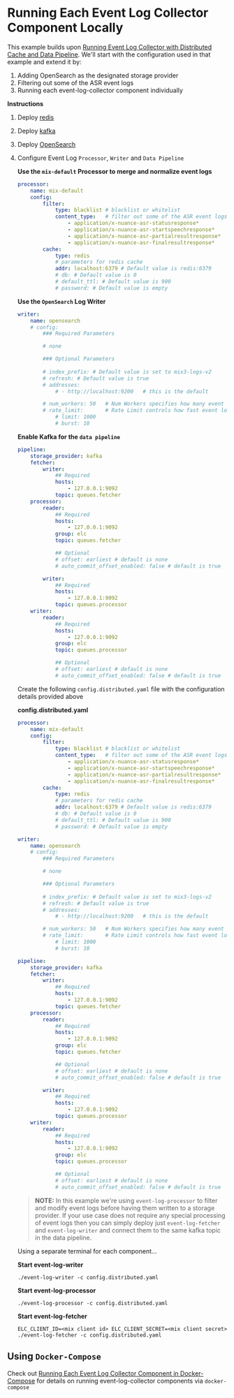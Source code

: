 # Running Each Event Log Collector Component Locally

This example builds upon [Running Event Log Collector with Distributed Cache and Data Pipeline](event-log-client-redis-kafka.md). We'll start with the configuration used in that example and extend it by:

 1. Adding OpenSearch as the designated storage provider
 2. Filtering out some of the ASR event logs
 3. Running each event-log-collector component individually

**Instructions**
1. Deploy [redis](../deployment-guides/dependencies/cache.md#docker-compose)
2. Deploy [kafka](../deployment-guides/dependencies/pipelines/kafka.md#docker-compose)
3. Deploy [OpenSearch](../deployment-guides/dependencies/storage-providers/opensearch.md#docker-compose)
4. Configure Event Log `Processor`, `Writer` and `Data Pipeline`

    **Use the `mix-default` Processor to merge and normalize event logs**
    ```yaml
    processor:
        name: mix-default
        config:
            filter:
                type: blacklist # blacklist or whitelist
                content_type:   # filter out some of the ASR event logs to reduce noise and storage space required
                    - application/x-nuance-asr-statusresponse*
                    - application/x-nuance-asr-startspeechresponse*
                    - application/x-nuance-asr-partialresultresponse*
                    - application/x-nuance-asr-finalresultresponse*
            cache:
                type: redis
                # parameters for redis cache
                addr: localhost:6379 # Default value is redis:6379
                # db: # Default value is 0
                # default_ttl: # Default value is 900
                # password: # Default value is empty
    ```

    **Use the `OpenSearch` Log Writer**
    ```yaml
    writer:
        name: opensearch
        # config:
            ### Required Parameters

            # none

            ### Optional Parameters
            
            # index_prefix: # Default value is set to mix3-logs-v2
            # refresh: # Default value is true
            # addresses:
                # - http://localhost:9200   # this is the default

            # num_workers: 50   # Num Workers specifies how many event logs can be processed in parallel by log writer
            # rate_limit:       # Rate Limit controls how fast event logs can be written to storage
                # limit: 1000
                # burst: 10
    ```

    **Enable Kafka for the `data pipeline`**
    ```yaml
    pipeline:
        storage_provider: kafka
        fetcher:
            writer:
                ## Required
                hosts:
                    - 127.0.0.1:9092                
                topic: queues.fetcher
        processor:
            reader:                
                ## Required
                hosts:
                    - 127.0.0.1:9092
                group: elc
                topic: queues.fetcher

                ## Optional                
                # offset: earliest # default is none
                # auto_commit_offset_enabled: false # default is true

            writer:
                ## Required
                hosts:
                    - 127.0.0.1:9092
                topic: queues.processor                
        writer:
            reader:
                ## Required
                hosts:
                    - 127.0.0.1:9092                
                group: elc
                topic: queues.processor

                ## Optional                
                # offset: earliest # default is none
                # auto_commit_offset_enabled: false # default is true
    ```

    Create the following `config.distributed.yaml` file with the configuration details provided above

    **config.distributed.yaml**
    ```yaml
    processor:
        name: mix-default
        config:
            filter:
                type: blacklist # blacklist or whitelist
                content_type:   # filter out some of the ASR event logs to reduce noise and storage space required
                    - application/x-nuance-asr-statusresponse*
                    - application/x-nuance-asr-startspeechresponse*
                    - application/x-nuance-asr-partialresultresponse*
                    - application/x-nuance-asr-finalresultresponse*
            cache:
                type: redis
                # parameters for redis cache
                addr: localhost:6379 # Default value is redis:6379
                # db: # Default value is 0
                # default_ttl: # Default value is 900
                # password: # Default value is empty

    writer:
        name: opensearch
        # config:
            ### Required Parameters

            # none

            ### Optional Parameters
            
            # index_prefix: # Default value is set to mix3-logs-v2
            # refresh: # Default value is true
            # addresses:
                # - http://localhost:9200   # this is the default

            # num_workers: 50   # Num Workers specifies how many event logs can be processed in parallel by log writer
            # rate_limit:       # Rate Limit controls how fast event logs can be written to storage
                # limit: 1000
                # burst: 10

    pipeline:
        storage_provider: kafka
        fetcher:
            writer:
                ## Required
                hosts:
                    - 127.0.0.1:9092                
                topic: queues.fetcher
        processor:
            reader:                
                ## Required
                hosts:
                    - 127.0.0.1:9092
                group: elc
                topic: queues.fetcher

                ## Optional                
                # offset: earliest # default is none
                # auto_commit_offset_enabled: false # default is true

            writer:
                ## Required
                hosts:
                    - 127.0.0.1:9092
                topic: queues.processor                
        writer:
            reader:
                ## Required
                hosts:
                    - 127.0.0.1:9092                
                group: elc
                topic: queues.processor

                ## Optional                
                # offset: earliest # default is none
                # auto_commit_offset_enabled: false # default is true
    ```

    > **NOTE:** In this example we're using `event-log-processor` to filter and modify event logs before having them written to a storage provider. If your use case does not require any special processing of event logs then you can simply deploy just `event-log-fetcher` and `event-log-writer` and connect them to the same kafka topic in the data pipeline.

    Using a separate terminal for each component...

    **Start event-log-writer**
    ```shell
    ./event-log-writer -c config.distributed.yaml
    ```

    **Start event-log-processor**
    ```shell
    ./event-log-processor -c config.distributed.yaml
    ```

    **Start event-log-fetcher**
    ```shell
    ELC_CLIENT_ID=<mix client id> ELC_CLIENT_SECRET=<mix client secret> ./event-log-fetcher -c config.distributed.yaml
    ```

## Using `Docker-Compose`

Check out [Running Each Event Log Collector Component in Docker-Compose](event-log-components-docker-compose.md) for details on running event-log-collector components via `docker-compose`

